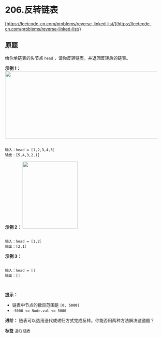 # 206.反转链表
[https://leetcode-cn.com/problems/reverse-linked-list/](https://leetcode-cn.com/problems/reverse-linked-list/) 
## 原题
给你单链表的头节点 `head` ，请你反转链表，并返回反转后的链表。
 

 **示例 1：** 
<img alt="" src="https://assets.leetcode.com/uploads/2021/02/19/rev1ex1.jpg" style="width: 542px; height: 222px;" />
```

输入：head = [1,2,3,4,5]
输出：[5,4,3,2,1]

```
 **示例 2：** 
<img alt="" src="https://assets.leetcode.com/uploads/2021/02/19/rev1ex2.jpg" style="width: 182px; height: 222px;" />
```

输入：head = [1,2]
输出：[2,1]

```
 **示例 3：** 

```

输入：head = []
输出：[]

```
 

 **提示：** 
- 链表中节点的数目范围是 `[0, 5000]` 
-  `-5000 <= Node.val <= 5000` 
 

 **进阶：** 链表可以选用迭代或递归方式完成反转。你能否用两种方法解决这道题？
 
**标签**
`递归` `链表` 


## 
```go

```
>
